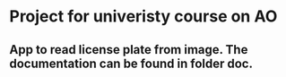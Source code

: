 # Project for univeristy course on AO
## App to read license plate from image. The documentation can be found in folder doc.
